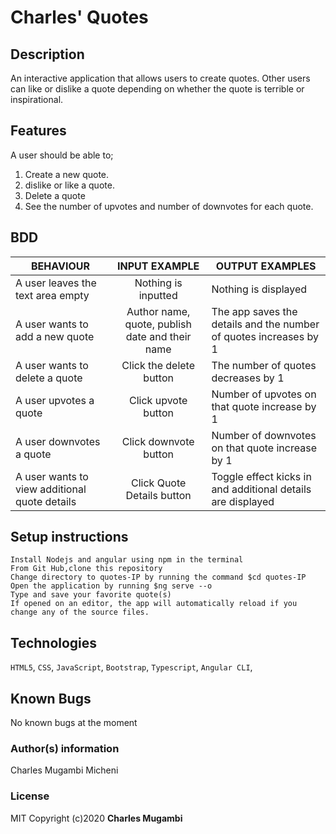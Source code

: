 # Charles' Quotes

## Description
An interactive application that allows users to create quotes. Other users can like or dislike a quote depending on whether the quote is terrible or inspirational.


## Features
A user should be able to;
1. Create a new quote.
2. dislike or like a quote.
3. Delete a quote
4. See the number of upvotes and number of downvotes for each quote.

## BDD
| BEHAVIOUR                            | INPUT EXAMPLE                           | OUTPUT EXAMPLES       |
|--------------------------------------|:------------------------------------:|--------------------------|
|A user leaves the text area empty | Nothing is inputted | Nothing is displayed |
| A user wants to add a new quote | Author name, quote, publish date and their name | The app saves the details and the number of quotes increases by 1|
|A user wants to delete a quote | Click the delete button | The number of quotes decreases by 1 |
|A user upvotes a quote | Click upvote button | Number of upvotes on that quote increase by 1 |
|A user downvotes a quote | Click downvote button | Number of downvotes on that quote increase by 1 |
|A user wants to view additional quote details | Click Quote Details button | Toggle effect kicks in and additional details are displayed |
    
## Setup instructions
    Install Nodejs and angular using npm in the terminal
    From Git Hub,clone this repository
    Change directory to quotes-IP by running the command $cd quotes-IP
    Open the application by running $ng serve --o
    Type and save your favorite quote(s)
    If opened on an editor, the app will automatically reload if you change any of the source files.

## Technologies 
`HTML5`, `CSS`, `JavaScript`, `Bootstrap`, `Typescript`, `Angular CLI`, 

## Known Bugs
No known bugs at the moment

### Author(s) information
Charles Mugambi Micheni
### License
MIT
Copyright (c)2020 **Charles Mugambi**